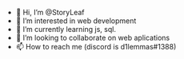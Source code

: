 - 👋 Hi, I’m @StoryLeaf
- 👀 I’m interested in web development 
- 🌱 I’m currently learning js, sql.
- 💞️ I’m looking to collaborate on web aplications
- 📫 How to reach me (discord is d1lemmas#1388)

<!---
StoryLeaf/StoryLeaf is a ✨ special ✨ repository because its `README.md` (this file) appears on your GitHub profile.
You can click the Preview link to take a look at your changes.
--->
